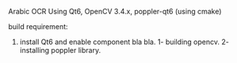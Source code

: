 Arabic OCR 
Using Qt6, OpenCV 3.4.x, poppler-qt6 (using cmake)

build requirement:
1. install Qt6 and enable component bla bla.
1- building opencv.
2- installing poppler library.
